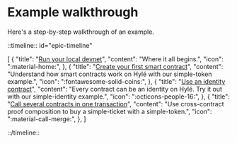 # Example walkthrough

Here's a step-by-step walkthrough of an example.

::timeline:: id="epic-timeline"

[
    {
        "title": "[Run your local devnet](../devnet.md)",
        "content": "Where it all begins.",
        "icon": ":material-home:",
    },
    {
        "title": "[Create your first smart contract](./your-first-smart-contract.md)",
        "content": "Understand how smart contracts work on Hylé with our simple-token example.",
        "icon": ":fontawesome-solid-coins:",
    },
    {
        "title": "[Use an identity contract](./custom-identity-contract.md)",
        "content": "Every contract can be an identity on Hylé. Try it out with our simple-identity example.",
        "icon": ":octicons-people-16:",
    },
    {
        "title": "[Call several contracts in one transaction](./proof-composition.md)",
        "content": "Use cross-contract proof composition to buy a simple-ticket with a simple-token.",
        "icon": ":material-call-merge:",
    },
]

::/timeline::